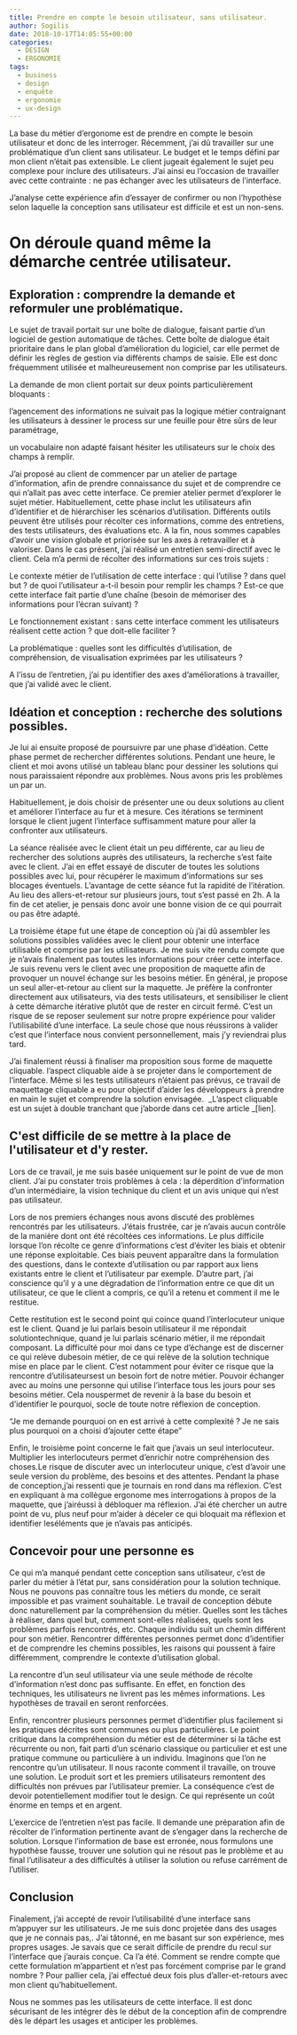 ```yaml
---
title: Prendre en compte le besoin utilisateur, sans utilisateur.
author: Sogilis
date: 2018-10-17T14:05:55+00:00
categories:
  - DESIGN
  - ERGONOMIE
tags:
  - business
  - design
  - enquête
  - ergonomie
  - ux-design
---
```

La base du métier d’ergonome est de prendre en compte le besoin utilisateur et donc de les interroger. Récemment, j’ai dû travailler sur une problématique d’un client sans utilisateur. Le budget et le temps défini par mon client n’était pas extensible. Le client jugeait également le sujet peu complexe pour inclure des utilisateurs. J’ai ainsi eu l’occasion de travailler avec cette contrainte : ne pas échanger avec les utilisateurs de l’interface.

J’analyse cette expérience afin d’essayer de confirmer ou non l’hypothèse selon laquelle la conception sans utilisateur est difficile et est un non-sens.


# **On déroule quand même la démarche centrée utilisateur.**

## Exploration : comprendre la demande et reformuler une problématique.

Le sujet de travail portait sur une boîte de dialogue, faisant partie d’un logiciel de gestion automatique de tâches. Cette boîte de dialogue était prioritaire dans le plan global d’amélioration du logiciel, car elle permet de définir les règles de gestion via différents champs de saisie. Elle est donc fréquemment utilisée et malheureusement non comprise par les utilisateurs.

La demande de mon client portait sur deux points particulièrement bloquants :  


  l’agencement des informations ne suivait pas la logique métier contraignant les utilisateurs à dessiner le process sur une feuille pour être sûrs de leur paramétrage,


  un vocabulaire non adapté faisant hésiter les utilisateurs sur le choix des champs à remplir.



J’ai proposé au client de commencer par un atelier de partage d’information, afin de prendre connaissance du sujet et de comprendre ce qui n’allait pas avec cette interface. Ce premier atelier permet d’explorer le sujet métier. Habituellement, cette phase inclut les utilisateurs afin d’identifier et de hiérarchiser les scénarios d’utilisation. Différents outils peuvent être utilisés pour récolter ces informations, comme des entretiens, des tests utilisateurs, des évaluations etc. A la fin, nous sommes capables d’avoir une vision globale et priorisée sur les axes à retravailler et à valoriser. Dans le cas présent, j’ai réalisé un entretien semi-directif avec le client. Cela m’a permi de récolter des informations sur ces trois sujets :


  Le contexte métier de l’utilisation de cette interface : qui l’utilise ? dans quel but ? de quoi l’utilisateur a-t-il besoin pour remplir les champs ? Est-ce que cette interface fait partie d’une chaîne (besoin de mémoriser des informations pour l’écran suivant) ?


  Le fonctionnement existant : sans cette interface comment les utilisateurs réalisent cette action ? que doit-elle faciliter ?


  La problématique : quelles sont les difficultés d’utilisation, de compréhension, de visualisation exprimées par les utilisateurs ?


A l’issu de l’entretien, j’ai pu identifier des axes d’améliorations à travailler, que j’ai validé avec le client.


## **Idéation et conception : recherche des solutions possibles.**

Je lui ai ensuite proposé de poursuivre par une phase d’idéation. Cette phase permet de rechercher différentes solutions. Pendant une heure, le client et moi avons utilisé un tableau blanc pour dessiner les solutions qui nous paraissaient répondre aux problèmes. Nous avons pris les problèmes un par un.

Habituellement, je dois choisir de présenter une ou deux solutions au client et améliorer l’interface au fur et à mesure. Ces itérations se terminent lorsque le client jugent l’interface suffisamment mature pour aller la confronter aux utilisateurs.

La séance réalisée avec le client était un peu différente, car au lieu de rechercher des solutions auprès des utilisateurs, la recherche s’est faite avec le client. J’ai en effet essayé de discuter de toutes les solutions possibles avec lui, pour récupérer le maximum d’informations sur ses blocages éventuels. L’avantage de cette séance fut la rapidité de l’itération. Au lieu des allers-et-retour sur plusieurs jours, tout s’est passé en 2h. A la fin de cet atelier, je pensais donc avoir une bonne vision de ce qui pourrait ou pas être adapté.



La troisième étape fut une étape de conception où j’ai dû assembler les solutions possibles validées avec le client pour obtenir une interface utilisable et comprise par les utilisateurs. Je me suis vite rendu compte que je n’avais finalement pas toutes les informations pour créer cette interface. Je suis revenu vers le client avec une proposition de maquette afin de provoquer un nouvel échange sur les besoins métier. En général, je propose un seul aller-et-retour au client sur la maquette. Je préfère la confronter directement aux utilisateurs, via des tests utilisateurs, et sensibiliser le client à cette démarche itérative plutôt que de rester en circuit fermé. C’est un risque de se reposer seulement sur notre propre expérience pour valider l’utilisabilité d’une interface. La seule chose que nous réussirons à valider c’est que l’interface nous convient personnellement, mais j’y reviendrai plus tard.



J’ai finalement réussi à finaliser ma proposition sous forme de maquette cliquable. l’aspect cliquable aide à se projeter dans le comportement de l’interface. Même si les tests utilisateurs n’étaient pas prévus, ce travail de maquettage cliquable a eu pour objectif d’aider les développeurs à prendre en main le sujet et comprendre la solution envisagée.  _L’aspect cliquable est un sujet à double tranchant que j’aborde dans cet autre article _[lien].



## **C'est difficile de se mettre à la place de l'utilisateur et d'y rester.**

Lors de ce travail, je me suis basée uniquement sur le point de vue de mon client. J’ai pu constater trois problèmes à cela : la déperdition d’information d’un intermédiaire, la vision technique du client et un avis unique qui n’est pas utilisateur.


  Lors de nos premiers échanges nous avons discuté des problèmes rencontrés par les utilisateurs. J’étais frustrée, car je n’avais aucun contrôle de la manière dont ont été récoltées ces informations. Le plus difficile lorsque l’on récolte ce genre d’informations c’est d’éviter les biais et obtenir une réponse exploitable. Ces biais peuvent apparaître dans la formulation des questions, dans le contexte d’utilisation ou par rapport aux liens existants entre le client et l’utilisateur par exemple. D’autre part, j’ai conscience qu’il y a une dégradation de l’information entre ce que dit un utilisateur, ce que le client a compris, ce qu’il a retenu et comment il me le restitue.

Cette restitution est le second point qui coince quand l’interlocuteur unique est le client. Quand je lui parlais besoin utilisateur il me répondait solutiontechnique, quand je lui parlais scénario métier, il me répondait composant. La difficulté pour moi dans ce type d’échange est de discerner ce qui relève dubesoin métier, de ce qui relève de la solution technique mise en place par le client. C’est notamment pour éviter ce risque que la rencontre d’utilisateursest un besoin fort de notre métier. Pouvoir échanger avec au moins une personne qui utilise l’interface tous les jours pour ses besoins métier. Cela nouspermet de revenir à la base du besoin et d’identifier le pourquoi, socle de toute notre réflexion de conception.

“Je me demande pourquoi on en est arrivé à cette complexité ? Je ne sais plus pourquoi on a choisi d’ajouter cette étape”

Enfin, le troisième point concerne le fait que j’avais un seul interlocuteur. Multiplier les interlocuteurs permet d’enrichir notre compréhension des choses.Le risque de discuter avec un interlocuteur unique, c’est d’avoir une seule version du problème, des besoins et des attentes. Pendant la phase de conception,j’ai ressenti que je tournais en rond dans ma réflexion. C’est en expliquant à ma collègue ergonome mes interrogations à propos de la maquette, que j’airéussi à débloquer ma réflexion. J’ai été chercher un autre point de vu, plus neuf pour m’aider à déceler ce qui bloquait ma réflexion et identifier leséléments que je n’avais pas anticipés.




## **Concevoir pour une personne es**


Ce qui m’a manqué pendant cette conception sans utilisateur, c’est de parler du métier à l’état pur, sans considération pour la solution technique. Nous ne pouvons pas connaître tous les métiers du monde, ce serait impossible et pas vraiment souhaitable. Le travail de conception débute donc naturellement par la compréhension du métier. Quelles sont les tâches à réaliser, dans quel but, comment sont-elles réalisées, quels sont les problèmes parfois rencontrés, etc. Chaque individu suit un chemin différent pour son métier. Rencontrer différentes personnes permet donc d’identifier et de comprendre les chemins possibles, les raisons qui poussent à faire différemment, comprendre le contexte d’utilisation global.

La rencontre d’un seul utilisateur via une seule méthode de récolte d’information n’est donc pas suffisante. En effet, en fonction des techniques, les utilisateurs ne livrent pas les mêmes informations. Les hypothèses de travail en seront renforcées.

Enfin, rencontrer plusieurs personnes permet d’identifier plus facilement si les pratiques décrites sont communes ou plus particulières. Le point critique dans la compréhension du métier est de déterminer si la tâche est récurrente ou non, fait parti d’un scénario classique ou particulier et est une pratique commune ou particulière à un individu. Imaginons que l’on ne rencontre qu’un utilisateur. Il nous raconte comment il travaille, on trouve une solution. Le produit sort et les premiers utilisateurs remontent des difficultés non prévues par l’utilisateur premier. La conséquence c’est de devoir potentiellement modifier tout le design. Ce qui représente un coût énorme en temps et en argent.


L’exercice de l’entretien n’est pas facile. Il demande une préparation afin de récolter de l’information pertinente avant de s’engager dans la recherche de solution. Lorsque l’information de base est erronée, nous formulons une hypothèse fausse, trouver une solution qui ne résout pas le problème et au final l’utilisateur a des difficultés à utiliser la solution ou refuse carrément de l’utiliser.


## **Conclusion**



Finalement, j’ai accepté de revoir l’utilisabilité d’une interface sans m’appuyer sur les utilisateurs. Je me suis donc projetée dans des usages que je ne connais pas,. J’ai tâtonné, en me basant sur son expérience, mes propres usages. Je savais que ce serait difficile de prendre du recul sur l’interface que j’aurais conçue. Ca l’a été. Comment se rendre compte que cette formulation m’appartient et n’est pas forcément comprise par le grand nombre ? Pour pallier cela, j’ai effectué deux fois plus d’aller-et-retours avec mon client qu’habituellement. 

Nous ne sommes pas les utilisateurs de cette interface. Il est donc sécurisant de les intégrer dès le début de la conception afin de comprendre dès le départ les usages et anticiper les problèmes.